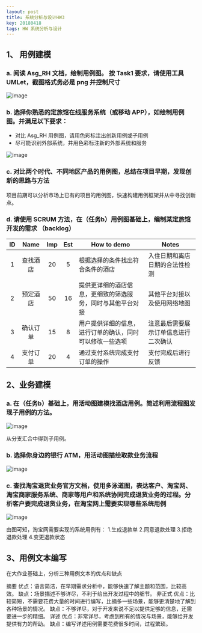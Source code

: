 ```yaml
---
layout: post
title: 系统分析与设计HW3
key: 20180418
tags: HW 系统分析与设计
---
```

## 1、 用例建模
### a. 阅读 Asg_RH 文档，绘制用例图。 按 Task1 要求，请使用工具 UMLet，截图格式务必是 png 并控制尺寸

![image](https://github.com/JackyLrd/JackyLrd.github.io/raw/master/_posts/hw4_1.png)
### b. 选择你熟悉的定旅馆在线服务系统（或移动 APP），如绘制用例图。并满足以下要求：
- 对比 Asg_RH 用例图，请用色彩标注出创新用例或子用例
- 尽可能识别外部系统，并用色彩标注新的外部系统和服务

![image](https://github.com/JackyLrd/JackyLrd.github.io/raw/master/_posts/hw4_2.png)
### c. 对比两个时代、不同地区产品的用例图，总结在项目早期，发现创新的思路与方法

项目前期可以分析市场上已有的项目的用例图，快速构建用例框架并从中寻找创新点。
### d. 请使用 SCRUM 方法，在（任务b）用例图基础上，编制某定旅馆开发的需求 （backlog）

| ID | Name | Imp | Est | How to demo | Notes
| :--: | :--: | :--: | :--: | ----------- | ------------ |
| 1 | 查找酒店 | 20 | 5 | 根据选择的条件找出符合条件的酒店 | 入住日期和离店日期的合法性检测 |
| 2 | 预定酒店| 50 | 16 | 提供更详细的酒店信息，更细致的筛选服务，同时与其他平台对接 | 其他平台对接以及使用网络地图 |
| 3 | 确认订单 | 15 | 8 | 用户提供详细的信息，进行订单的确认，同时可以修改一些选项 | 注意最后需要展示订单信息进行二次确认 |
| 4 | 支付订单 | 20 | 4 | 通过支付系统完成支付订单的操作 | 支付完成后进行反馈 |

## 2、业务建模
### a. 在（任务b）基础上，用活动图建模找酒店用例。简述利用流程图发现子用例的方法。

![image](https://github.com/JackyLrd/JackyLrd.github.io/raw/master/_posts/hw4_3.png)

从分支汇合中得到子用例。
### b. 选择你身边的银行 ATM，用活动图描绘取款业务流程

![image](https://github.com/JackyLrd/JackyLrd.github.io/raw/master/_posts/hw4_4.png)
### c. 查找淘宝退货业务官方文档，使用多泳道图，表达客户、淘宝网、淘宝商家服务系统、商家等用户和系统协同完成退货业务的过程。分析客户要完成退货业务，在淘宝网上需要实现哪些系统用例

![image](https://github.com/JackyLrd/JackyLrd.github.io/raw/master/_posts/hw4_5.png)

由图可知，淘宝网需要实现的系统用例有：
1.生成退款单
2.同意退款处理
3.拒绝退款处理
4.变更退款状态
## 3、用例文本编写
在大作业基础上，分析三种用例文本的优点和缺点

摘要
优点：语言简洁，在早期需求分析中，能够快速了解主题和范围，比较高效。
缺点：场景描述不够详尽，不利于给出开发过程中的细节。
非正式
优点：比较简短，不需要花费大量的时间进行编写，比摘多一些场景，能够更清楚地了解到各种场景的情况。
缺点：不够详尽，对于开发来说不足以提供足够的信息，还需要进一步的精细。
详述
优点：非常详尽，考虑到所有的情况与场景，能够给开发提供有力的帮助。
缺点：编写详述用例需要花费很多时间，过程繁琐。